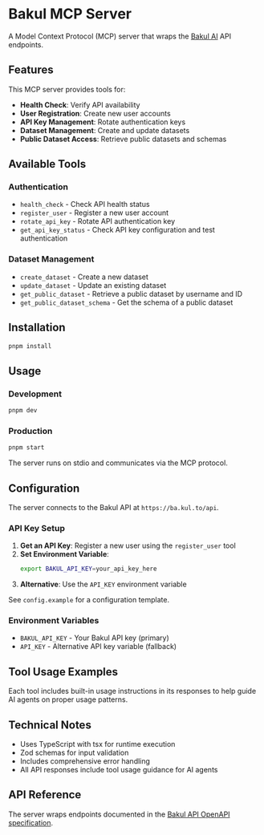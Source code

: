 # Bakul MCP Server

A Model Context Protocol (MCP) server that wraps the [Bakul AI](https://ba.kul.to) API endpoints.

## Features

This MCP server provides tools for:

- **Health Check**: Verify API availability
- **User Registration**: Create new user accounts  
- **API Key Management**: Rotate authentication keys
- **Dataset Management**: Create and update datasets
- **Public Dataset Access**: Retrieve public datasets and schemas

## Available Tools

### Authentication
- `health_check` - Check API health status
- `register_user` - Register a new user account
- `rotate_api_key` - Rotate API authentication key
- `get_api_key_status` - Check API key configuration and test authentication

### Dataset Management
- `create_dataset` - Create a new dataset
- `update_dataset` - Update an existing dataset
- `get_public_dataset` - Retrieve a public dataset by username and ID
- `get_public_dataset_schema` - Get the schema of a public dataset

## Installation

```bash
pnpm install
```

## Usage

### Development
```bash
pnpm dev
```

### Production
```bash
pnpm start
```

The server runs on stdio and communicates via the MCP protocol.

## Configuration

The server connects to the Bakul API at `https://ba.kul.to/api`.

### API Key Setup

1. **Get an API Key**: Register a new user using the `register_user` tool
2. **Set Environment Variable**: 
   ```bash
   export BAKUL_API_KEY=your_api_key_here
   ```
3. **Alternative**: Use the `API_KEY` environment variable

See `config.example` for a configuration template.

### Environment Variables

- `BAKUL_API_KEY` - Your Bakul API key (primary)
- `API_KEY` - Alternative API key variable (fallback)

## Tool Usage Examples

Each tool includes built-in usage instructions in its responses to help guide AI agents on proper usage patterns.

## Technical Notes

- Uses TypeScript with tsx for runtime execution
- Zod schemas for input validation
- Includes comprehensive error handling
- All API responses include tool usage guidance for AI agents

## API Reference

The server wraps endpoints documented in the [Bakul API OpenAPI specification](https://ba.kul.to/api/openapi.json).
